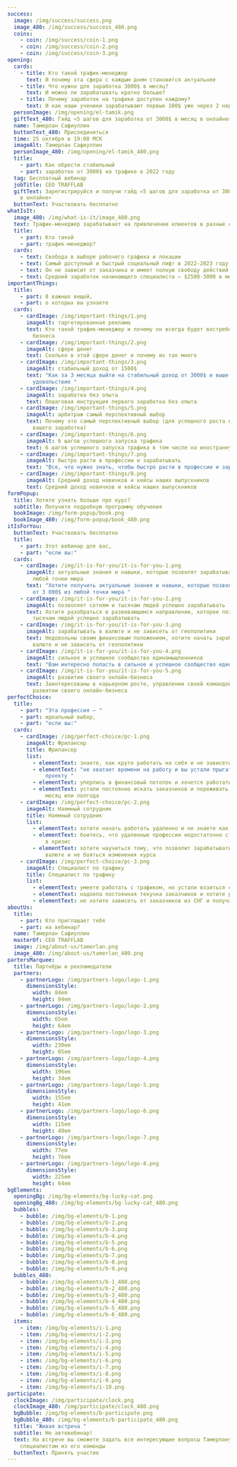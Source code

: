 ```yaml
---
success:
  image: /img/success/success.png
  image_480: /img/success/success_480.png
  coins:
    - coin: /img/success/coin-1.png
    - coin: /img/success/coin-2.png
    - coin: /img/success/coin-3.png
opening:
  cards:
    - title: Кто такой трафик-менеджер
      text: И почему эта сфера с каждым днем становится актуальнее
    - title: Что нужно для заработка 3000$ в месяц?
      text: И можно ли зарабатывать кратно больше?
    - title: Почему заработок на трафике доступен каждому?
      text: И как наши ученики зарабатывают первые 100$ уже через 2 недели
  personImage: /img/opening/el-tamik.png
  giftText_480: Гайд «5 шагов для заработка от 3000$ в месяц в онлайне»
  name: Тамерлан Сафиуллин
  buttonText_480: Присоединиться
  time: 25 октября в 19:00 МСК
  imageAlt: Тамерлан Сафиуллин
  personImage_480: /img/opening/el-tamik_480.png
  title:
    - part: Как обрести стабильный
    - part: заработок от 3000$ на трафике в 2022 году
  tag: Бесплатный вебинар
  jobTitle: CEO TRAFFLAB
  giftText: Зарегистрируйся и получи гайд «5 шагов для заработка от 3000$ в месяц
    в онлайне»
  buttonText: Участвовать бесплатно
whatIsIt:
  image_480: /img/what-is-it/image_480.png
  text: Трафик-менеджер зарабатывает на привлечении клиентов в разные сферы бизнеса
  title:
    - part: Кто такой
    - part: трафик-менеджер?
  cards:
    - text: Свобода в выборе рабочего графика и локации
    - text: Самый доступный и быстрый социальный лифт в 2022-2023 году!
    - text: Он не зависит от заказчика и имеет полную свободу действий
    - text: Средний заработок начинающего специалиста – $2500-3000 в месяц
importantThings:
  title:
    - part: 8 важных вещей,
    - part: о которых вы узнаете
  cards:
    - cardImage: /img/important-things/1.png
      imageAlt: таргетированная реклама
      text: Кто такой трафик-менеджер и почему он всегда будет востребован у крупного
        бизнеса
    - cardImage: /img/important-things/2.png
      imageAlt: сфере денег
      text: Сколько в этой сфере денег и почему их так много
    - cardImage: /img/important-things/3.png
      imageAlt: стабильный доход от 1500$
      text: "Как за 3 месяца выйти на стабильный доход от 3000$ и выше и работать в
        удовольствие "
    - cardImage: /img/important-things/4.png
      imageAlt: заработка без опыта
      text: Пошаговая инструкция первого заработка без опыта
    - cardImage: /img/important-things/5.png
      imageAlt: арбитраж самый перспективный выбор
      text: Почему это самый перспективный выбор (для успешного роста в профессии и
        вашего заработка)
    - cardImage: /img/important-things/6.png
      imageAlt: 6 шагов успешного запуска трафика
      text: 6 шагов успешного запуска трафика в том числе на иностранную аудиторию
    - cardImage: /img/important-things/7.png
      imageAlt: быстро расти в профессии и зарабатывать
      text: "Все, что нужно знать, чтобы быстро расти в профессии и зарабатывать "
    - cardImage: /img/important-things/8.png
      imageAlt: Средний доход новичков и кейсы наших выпускников
      text: Средний доход новичков и кейсы наших выпускников
formPopup:
  title: Хотите узнать больше про курс?
  subtitle: Получите подробную программу обучения
  bookImage: /img/form-popup/book.png
  bookImage_480: /img/form-popup/book_480.png
itIsForYou:
  buttonText: Участвовать бесплатно
  title:
    - part: Этот вебинар для вас,
    - part: "если вы:"
  cards:
    - cardImage: /img/it-is-for-you/it-is-for-you-1.png
      imageAlt: актуальные знания и навыки, которые позволят зарабатывать от 3 000$ из
        любой точки мира
      text: "Хотите получить актуальные знания и навыки, которые позволят зарабатывать
        от 3 000$ из любой точки мира "
    - cardImage: /img/it-is-for-you/it-is-for-you-2.png
      imageAlt: позволяет сотням и тысячам людей успешно зарабатывать
      text: Хотите разобраться в развивающемся направлении, которое позволяет сотням и
        тысячам людей успешно зарабатывать
    - cardImage: /img/it-is-for-you/it-is-for-you-3.png
      imageAlt: зарабатывать в валюте и не зависеть от геополитики
      text: Недовольны своим финансовым положением, хотите начать зарабатывать в
        валюте и не зависеть от геополитики
    - cardImage: /img/it-is-for-you/it-is-for-you-4.png
      imageAlt: сильное и успешное сообщество единомышленников
      text: "Вам интересно попасть в сильное и успешное сообщество единомышленников "
    - cardImage: /img/it-is-for-you/it-is-for-you-5.png
      imageAlt: развитии своего онлайн-бизнеса
      text: Заинтересованы в карьерном росте, управлении своей командой людей и
        развитии своего онлайн-бизнеса
perfectChoice:
  title:
    - part: "Эта профессия – "
    - part: идеальный выбор,
    - part: "если вы:"
  cards:
    - cardImage: /img/perfect-choice/pc-1.png
      imageAlt: Фрилансер
      title: Фрилансер
      list:
        - elementText: знаете, как круто работать на себя и не зависеть от начальника
        - elementText: "не хватает времени на работу и вы устали прыгать от проекта к
            проекту "
        - elementText: уперлись в финансовый потолок и хочется работать в удовольствие
        - elementText: устали постоянно искать заказчиков и переживать о заработке через
            месяц или полгода
    - cardImage: /img/perfect-choice/pc-2.png
      imageAlt: Наемный сотрудник
      title: Наемный сотрудник
      list:
        - elementText: хотите начать работать удаленно и не знаете как
        - elementText: боитесь, что удаленные профессии недостаточно стабильные - особенно
            в кризис
        - elementText: хотите научиться тому, что позволит зарабатывать тысячи долларов в
            валюте и не бояться изменения курса
    - cardImage: /img/perfect-choice/pc-3.png
      imageAlt: Специалист по трафику
      title: Специалист по трафику
      list:
        - elementText: умеете работать с трафиком, но устали возиться с заказчиками
        - elementText: надоела постоянная текучка заказчиков и хотите работать на себя
        - elementText: не хотите зависеть от заказчиков из СНГ и получать зарплату в рублях
aboutUs:
  title:
    - part: Кто приглашает тебя
    - part: на вебинар?
  name: Тамерлан Сафиуллин
  masterOf: CEO TRAFFLAB
  image: /img/about-us/tamerlan.png
  image_480: /img/about-us/tamerlan_480.png
partersMarquee:
  title: Партнёры и рекламодатели
  partners:
    - partnerLogo: /img/partners-logo/logo-1.png
      dimensionsStyle:
        width: 84em
        height: 84em
    - partnerLogo: /img/partners-logo/logo-2.png
      dimensionsStyle:
        width: 65em
        height: 64em
    - partnerLogo: /img/partners-logo/logo-3.png
      dimensionsStyle:
        width: 230em
        height: 65em
    - partnerLogo: /img/partners-logo/logo-4.png
      dimensionsStyle:
        width: 196em
        height: 34em
    - partnerLogo: /img/partners-logo/logo-5.png
      dimensionsStyle:
        width: 155em
        height: 41em
    - partnerLogo: /img/partners-logo/logo-6.png
      dimensionsStyle:
        width: 115em
        height: 49em
    - partnerLogo: /img/partners-logo/logo-7.png
      dimensionsStyle:
        width: 77em
        height: 76em
    - partnerLogo: /img/partners-logo/logo-8.png
      dimensionsStyle:
        width: 225em
        height: 64em
bgElements:
  openingBg: /img/bg-elements/bg-lucky-cat.png
  openingBg_480: /img/bg-elements/bg-lucky-cat_480.png
  bubbles:
    - bubble: /img/bg-elements/b-1.png
    - bubble: /img/bg-elements/b-2.png
    - bubble: /img/bg-elements/b-3.png
    - bubble: /img/bg-elements/b-4.png
    - bubble: /img/bg-elements/b-5.png
    - bubble: /img/bg-elements/b-6.png
    - bubble: /img/bg-elements/b-7.png
    - bubble: /img/bg-elements/b-8.png
    - bubble: /img/bg-elements/b-9.png
  bubbles_480:
    - bubble: /img/bg-elements/b-1_480.png
    - bubble: /img/bg-elements/b-2_480.png
    - bubble: /img/bg-elements/b-3_480.png
    - bubble: /img/bg-elements/b-4_480.png
    - bubble: /img/bg-elements/b-5_480.png
    - bubble: /img/bg-elements/b-6_480.png
  items:
    - item: /img/bg-elements/i-1.png
    - item: /img/bg-elements/i-2.png
    - item: /img/bg-elements/i-3.png
    - item: /img/bg-elements/i-4.png
    - item: /img/bg-elements/i-5.png
    - item: /img/bg-elements/i-6.png
    - item: /img/bg-elements/i-7.png
    - item: /img/bg-elements/i-8.png
    - item: /img/bg-elements/i-9.png
    - item: /img/bg-elements/i-10.png
participate:
  clockImage: /img/participate/clock.png
  clockImage_480: /img/participate/clock_480.png
  bgBubble: /img/bg-elements/b-participate.png
  bgBubble_480: /img/bg-elements/b-participate_480.png
  title: "Живая встреча "
  subtitle: Не автовебинар!
  text: На встрече вы сможете задать все интересующие вопросы Тамерлану и
    специалистам из его команды
  buttonText: Принять участие
---
```

